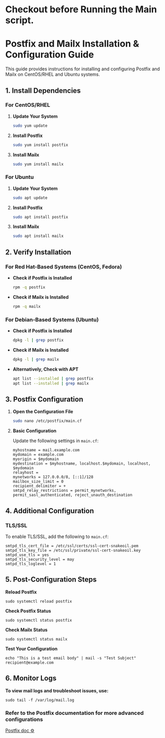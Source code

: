 # Checkout before Running the Main script.

# Postfix and Mailx Installation & Configuration Guide

This guide provides instructions for installing and configuring Postfix and Mailx on CentOS/RHEL and Ubuntu systems.

## 1. Install Dependencies

### For CentOS/RHEL

1. **Update Your System**
    ```bash
    sudo yum update
    ```

2. **Install Postfix**
    ```bash
    sudo yum install postfix
    ```

3. **Install Mailx**
    ```bash
    sudo yum install mailx
    ```

### For Ubuntu

1. **Update Your System**
    ```bash
    sudo apt update
    ```

2. **Install Postfix**
    ```bash
    sudo apt install postfix
    ```

3. **Install Mailx**
    ```bash
    sudo apt install mailx
    ```

## 2. Verify Installation

### For Red Hat-Based Systems (CentOS, Fedora)

- **Check if Postfix is Installed**
    ```bash
    rpm -q postfix
    ```

- **Check if Mailx is Installed**
    ```bash
    rpm -q mailx
    ```

### For Debian-Based Systems (Ubuntu)

- **Check if Postfix is Installed**
    ```bash
    dpkg -l | grep postfix
    ```

- **Check if Mailx is Installed**
    ```bash
    dpkg -l | grep mailx
    ```

- **Alternatively, Check with APT**
    ```bash
    apt list --installed | grep postfix
    apt list --installed | grep mailx
    ```

## 3. Postfix Configuration

1. **Open the Configuration File**
    ```bash
    sudo nano /etc/postfix/main.cf
    ```

2. **Basic Configuration**

    Update the following settings in `main.cf`:

    ```plaintext
    myhostname = mail.example.com
    mydomain = example.com
    myorigin = $mydomain
    mydestination = $myhostname, localhost.$mydomain, localhost, $mydomain
    relayhost =
    mynetworks = 127.0.0.0/8, [::1]/128
    mailbox_size_limit = 0
    recipient_delimiter = +
    smtpd_relay_restrictions = permit_mynetworks, permit_sasl_authenticated, reject_unauth_destination
    ```

## 4. Additional Configuration

### TLS/SSL

To enable TLS/SSL, add the following to `main.cf`:

```plaintext
smtpd_tls_cert_file = /etc/ssl/certs/ssl-cert-snakeoil.pem
smtpd_tls_key_file = /etc/ssl/private/ssl-cert-snakeoil.key
smtpd_use_tls = yes
smtpd_tls_security_level = may
smtpd_tls_loglevel = 1
```
## 5. Post-Configuration Steps

**Reload Postfix**
```plaintext
sudo systemctl reload postfix
```
**Check Postfix Status**
```plaintext
sudo systemctl status postfix
```
**Check Mailx Status**
```plaintext
sudo systemctl status mailx
```
**Test Your Configuration**
```plaintext
echo "This is a test email body" | mail -s "Test Subject" recipient@example.com
```


## 6. Monitor Logs

**To view mail logs and troubleshoot issues, use:**
```plaintext
sudo tail -f /var/log/mail.log
```

### Refer to the Postfix documentation for more advanced configurations

[Postfix doc ⚙️](https://www.postfix.org/documentation.html)


